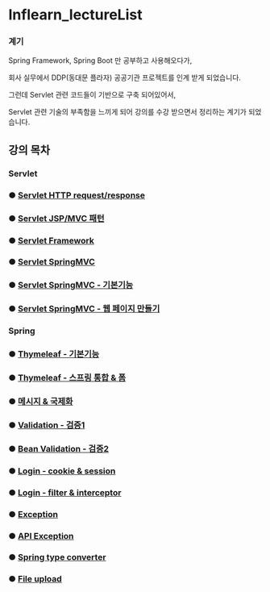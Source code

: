 # Inflearn_lectureList

### 계기
Spring Framework, Spring Boot 만 공부하고 사용해오다가,

회사 실무에서 DDP(동대문 플라자) 공공기관 프로젝트를 인계 받게 되었습니다.

그런데 Servlet 관련 코드들이 기반으로 구축 되어있어서,

Servlet 관련 기술의 부족함을 느끼게 되어 강의를 수강 받으면서 정리하는 계기가 되었습니다.

## 강의 목차
### Servlet
### ● <a href="https://github.com/JOOHD/Inflearn_MVC/blob/main/servlet/Servlet_%EC%A0%95%EB%A6%AC/Servlet_HTTP.md">Servlet HTTP request/response</a>
### ● <a href="">Servlet JSP/MVC 패턴</a>
### ● <a href="">Servlet Framework</a>
### ● <a href="">Servlet SpringMVC</a>
### ● <a href="">Servlet SpringMVC - 기본기능</a>
### ● <a href="">Servlet SpringMVC - 웹 페이지 만들기</a>

### Spring
### ● <a href="">Thymeleaf - 기본기능</a>
### ● <a href="">Thymeleaf - 스프링 통합 & 폼</a>
### ● <a href="">메시지 & 국제화</a>
### ● <a href="">Validation - 검증1</a>
### ● <a href="">Bean Validation - 검증2</a>
### ● <a href="">Login - cookie & session</a>
### ● <a href="">Login - filter & interceptor</a>
### ● <a href="">Exception</a>
### ● <a href="">API Exception</a>
### ● <a href="">Spring type converter</a>
### ● <a href="">File upload</a>

